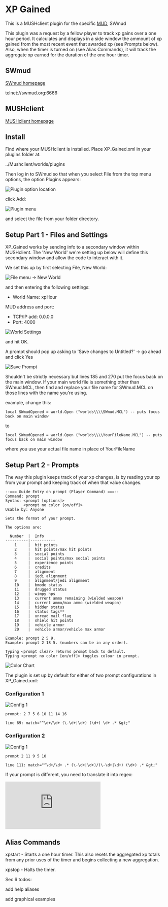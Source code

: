 # XP Gained

This is a MUSHclient plugin for the specific [MUD](https://en.wikipedia.org/wiki/MUD), SWmud

This plugin was a request by a fellow player to track xp gains over a one hour period.   It calculates and displays in a side window the ammount of xp gained from the most recent event that awarded xp (see Prompts below).  Also, when the timer is turned on (see Alias Commands), it will track the aggregate xp earned for the duration of the one hour timer.

## SWmud

[SWmud homepage](http://www.swmud.org/)

telnet://swmud.org:6666

## MUSHclient

[MUSHclient homepage](http://www.gammon.com.au/mushclient/mushclient.htm)

## Install

Find where your MUSHclient is installed.  Place XP_Gained.xml in your plugins folder at:

../Mushclient/worlds/plugins

Then log in to SWmud so that when you select File from the top menu options, the option Plugins appears:

![Plugin option location](https://github.com/mertbagt/XP_Gained/blob/main/Images/xpHour01.JPG)

click Add:

![Plugin menu](https://github.com/mertbagt/XP_Gained/blob/main/Images/xpHour02.JPG)

and select the file from your folder directory.

## Setup Part 1 - Files and Settings

XP_Gained works by sending info to a secondary window within MUSHclient.  The 'New World' we're setting up below will define this secondary window and allow the code to interact with it.

We set this up by first selecting File, New World:

![File menu -> New World](https://github.com/mertbagt/XP_Gained/blob/main/Images/xpHour1.JPG)

and then entering the following settings:

* World Name: xpHour

MUD address and port:
* TCP/IP add: 0.0.0.0
* Port: 4000

![World Settings](https://github.com/mertbagt/XP_Gained/blob/main/Images/xpHour2.JPG)

and hit OK.  

A prompt should pop up asking to 'Save changes to Untitled?' -> go ahead and click Yes

![Save Prompt](https://github.com/mertbagt/XP_Gained/blob/main/Images/xpHour3.JPG)

Shouldn't be strictly necessary but lines 185 and 270 put the focus back on the main window.  If your main world file is something other than SWmud.MCL, then find and replace your file name for SWmud.MCL on those lines with the name you're using.

example, change this:
```
local SWmudOpened = world.Open ("worlds\\\\SWmud.MCL") -- puts focus back on main window
```
to
```
local SWmudOpened = world.Open ("worlds\\\\YourFileName.MCL") -- puts focus back on main window
```
where you use your actual file name in place of YourFileName

## Setup Part 2 - Prompts

The way this plugin keeps track of your xp changes, is by reading your xp from your prompt and keeping track of when that value changes.

```
--=== Guide Entry on prompt (Player Command) ===--
Command: prompt
Syntax: <prompt [options]>
        <prompt no color [on/off]>
Usable by: Anyone

Sets the format of your prompt.

The options are: 

  Number  |  Info
----------|-----------
    1     |  hit points 
    2     |  hit points/max hit points 
    3     |  social points 
    4     |  social points/max social points 
    5     |  experience points 
    6     |  credits
    7     |  alignment 
    8     |  jedi alignment 
    9     |  alignment/jedi alignment
    10    |  bmode status 
    11    |  drugged status 
    12    |  wimpy hps 
    13    |  current ammo remaining (wielded weapon) 
    14    |  current ammo/max ammo (wielded weapon) 
    15    |  hidden status 
    16    |  status tags** 
    17    |  unread mail flag 
    18    |  shield hit points 
    19    |  vehicle armor
    20    |  vehicle armor/vehicle max armor

Example: prompt 2 5 9.
Example: prompt 2 18 5. (numbers can be in any order).

Typing <prompt clear> returns prompt back to default.
Typing <prompt no color [on/off]> toggles colour in prompt.
```
![Color Chart](https://github.com/mertbagt/XP_Gained/blob/main/Images/xpHour4.JPG)

The plugin is set up by default for either of two prompt configurations in XP_Gained.xml:

### Configuration 1

![Config 1](https://github.com/mertbagt/XP_Gained/blob/main/Images/prompt01.png)

```
prompt: 2 7 5 6 10 11 14 16

line 69: match="^\d+/\d+ (\-\d+|\d+) (\d+) \d+ .* &gt;"
```

### Configuration 2

![Config 1](https://github.com/mertbagt/XP_Gained/blob/main/Images/prompt02.png)

```
prompt 2 11 9 5 10

line 111: match="^\d+/\d+ .* (\-\d+|\d+)/(\-\d+|\d+) (\d+) .* &gt;"
```
If your prompt is different, you need to translate it into regex:

![Regex](https://www.gammon.com.au/scripts/doc.php?general=regexp)

## Alias Commands

xpstart - Starts a one hour timer.  This also resets the aggregated xp totals from any prior uses of the timer and begins collecting a new aggregation.

xpstop - Halts the timer.

Sec 6 todos:

   add help aliases
   
   add graphical examples